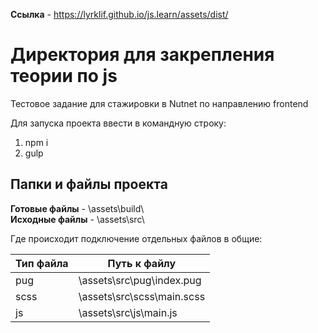 **Ссылка** - https://lyrklif.github.io/js.learn/assets/dist/  
  

# Директория для закрепления теории по js
Тестовое задание для стажировки в Nutnet по направлению frontend


Для запуска проекта ввести в командную строку:  
1. npm i  
2. gulp  


Папки и файлы проекта  
-----------------------------------
**Готовые файлы**   -  \assets\build\  
**Исходные файлы**  -  \assets\src\  


Где происходит подключение отдельных файлов в общие:  

Тип файла                | Путь к файлу 
-------------------------|----------------------
pug				     	 | \assets\src\pug\index.pug
scss      				 | \assets\src\scss\main.scss
js  					 | \assets\src\js\main.js
